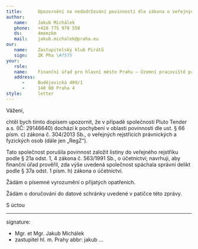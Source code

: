 ```yaml
---
title:      Upozornění na nedodržování povinností dle zákona o veřejných rejstřících
author:
   name:    Jakub Michálek
   phone:   +420 775 978 550
   ds:      4memzkm
   mail:    jakub.michalek@praha.eu
our:
   name:    Zastupitelský klub Pirátů
   sign:    ZK Pha \#7575
your:
   role:    
   name:    Finanční úřad pro hlavní město Prahu – Územní pracoviště pro Prahu 4
   address:
      -     Budějovická 409/1
      -     140 00 Praha 4 
style:      letter
---
```


Vážení, 

chtěl bych tímto dopisem upozornit, že v případě společnosti Pluto Tender a.s. (IČ: 29146640) dochází k pochybení v oblasti povinnosti dle ust. § 66 písm. c) zákona č. 304/2013 Sb., o veřejných rejstřících právnických a fyzických osob (dále jen „RegZ“). 

Tato společnost porušila povinnost založit listiny do veřejného rejstříku podle § 21a odst. 1, 4 zákona č. 563/1991 Sb., o účetnictví; navrhuji, aby finanční úřad prověřil, zda výše uvedená společnost spáchala správní delikt podle § 37a odst. 1 písm. h) zákona o účetnictví.

Žádám o písemné vyrozumění o přijatých opatřeních.

Žádám o doručování do datové schránky uvedené v patičce této zprávy.

S úctou

---
signature: 
  - Mgr. et Mgr. Jakub Michálek
  - zastupitel hl. m. Prahy
abbr:       jakub
...
